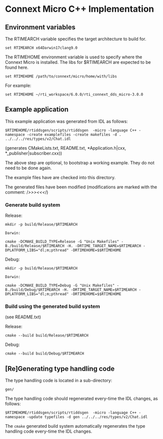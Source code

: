 # Connext Micro C++ Implementation

## Environment variables

The RTIMEARCH variable specifies the target architecture to build for.

	set RTIMEARCH x64Darwin17clang9.0

The RTIMEHOME environment variable is used to specify where the Connext Micro is installed. The libs for $RTIMEARCH are expected to be found here.
	
	set RTIMEHOME /path/to/connext/micro/home/with/libs

For example:

	set RTIMEHOME ~/rti_workspace/6.0.0/rti_connext_dds_micro-3.0.0

## Example application

This example application was generated from IDL as follows:

	$RTIMEHOME/rtiddsgen/scripts/rtiddsgen  -micro -language C++ -namespace -create examplefiles -create makefiles -d . ../../../res/types/v2/Chat.idl

(generates CMakeLists.txt, README.txt, \*Application.h|cxx, \*_publisher|subscriber.cxx))

The above step are optional, to bootstrap a working example. They do not need to be done again. 

The example files have are checked into this directory. 

The generated files have been modified (modifications are marked with the comment: /*>>><<<*/)


### Generate build system

Release:

    mkdir -p build/Release/$RTIMEARCH

    Darwin:
    
    cmake -DCMAKE_BUILD_TYPE=Release -G "Unix Makefiles" -B./build/Release/$RTIMEARCH -H. -DRTIME_TARGET_NAME=$RTIMEARCH -DPLATFORM_LIBS="dl;m;pthread" -DRTIMEHOME=$$RTIMEHOME

Debug:

    mkdir -p build/Release/$RTIMEARCH

    Darwin:
    
    cmake -DCMAKE_BUILD_TYPE=Debug -G "Unix Makefiles" -B./build/Debug/$RTIMEARCH -H. -DRTIME_TARGET_NAME=$RTIMEARCH -DPLATFORM_LIBS="dl;m;pthread" -DRTIMEHOME=$$RTIMEHOME


### Build using the generated build system

(see README.txt)

Release:
	
	cmake --build build/Release/$RTIMEARCH

Debug:
	
	cmake --build build/Debug/$RTIMEARCH
	

## [Re]Generating type handling code

The type handling code is located in a sub-directory: 

	gen/

The type handling code should regenerated every-time the IDL changes, as follows:

	$RTIMEHOME/rtiddsgen/scripts/rtiddsgen  -micro -language C++ -namespace -update typefiles -d gen ../../../res/types/v2/Chat.idl

The `cmake` generated build system automatically regenerates the type handling code every-time the IDL changes.

